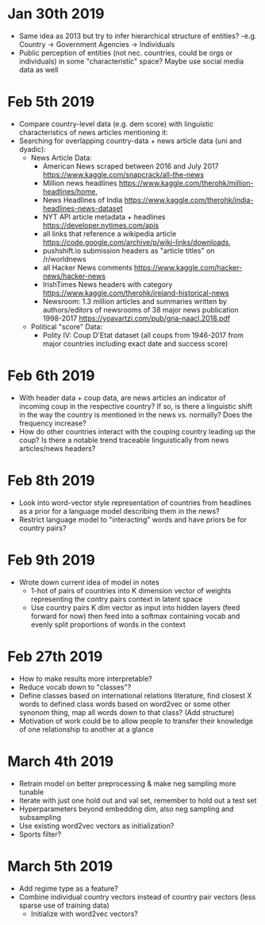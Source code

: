 # Jan 30th 2019
- Same idea as 2013 but try to infer hierarchical structure of entities?
    -e.g. Country -> Government Agencies -> Individuals
- Public perception of entities (not nec. countries, could be orgs or individuals)
    in some "characteristic" space? Maybe use social media data as well

# Feb 5th 2019
- Compare country-level data (e.g. dem score) with linguistic characteristics
    of news articles mentioning it:
- Searching for overlapping country-data + news article data (uni and dyadic):
    - News Article Data:
        - American News scraped between 2016 and July 2017
            https://www.kaggle.com/snapcrack/all-the-news
        - Million news headlines 
            https://www.kaggle.com/therohk/million-headlines/home,
        - News Headlines of India
            https://www.kaggle.com/therohk/india-headlines-news-dataset
        - NYT API article metadata + headlines
            https://developer.nytimes.com/apis 
        - all links that reference a wikipedia article
            https://code.google.com/archive/p/wiki-links/downloads,
        - pushshift.io submission headers as "article titles" on /r/worldnews
        - all Hacker News comments
            https://www.kaggle.com/hacker-news/hacker-news
        - IrishTimes News headers with category
            https://www.kaggle.com/therohk/ireland-historical-news
        - Newsroom: 1.3 million articles and summaries written by authors/editors
            of newsrooms of 38 major news publication 1998-2017
            https://yoavartzi.com/pub/gna-naacl.2018.pdf
    - Political "score" Data:
        - Polity IV: Coup D'Etat dataset (all coups from 1946-2017 from major countries
            including exact date and success score) 

# Feb 6th 2019
- With header data + coup data, are news articles an indicator of incoming coup in
    the respective country? If so, is there a linguistic shift in the way the country
    is mentioned in the news vs. normally? Does the frequency increase?
- How do other countries interact with the couping country leading up the coup? Is 
    there a notable trend traceable linguistically from news articles/news headers?

# Feb 8th 2019
- Look into word-vector style representation of countries from headlines as a prior
    for a language model describing them in the news?
- Restrict language model to "interacting" words and have priors be for country pairs?

# Feb 9th 2019
- Wrote down current idea of model in notes
    - 1-hot of pairs of countries into K dimension vector of weights representing
        the contry pairs context in latent space
    - Use country pairs K dim vector as input into hidden layers (feed forward
        for now) then feed into a softmax containing vocab and evenly split proportions
        of words in the context

# Feb 27th 2019
- How to make results more interpretable?
- Reduce vocab down to "classes"?
- Define classes based on international relations literature, find closest X words
    to defined class words based on word2vec or some other synonom thing, map
    all words down to that class? (Add structure)
- Motivation of work could be to allow people to transfer their knowledge of one
    relationship to another at a glance

# March 4th 2019
- Retrain model on better preprocessing & make neg sampling more tunable
- Iterate with just one hold out and val set, remember to hold out a test set
- Hyperparameters beyond embedding dim, also neg sampling and subsampling
- Use existing word2vec vectors as initialization?
- Sports filter?

# March 5th 2019
- Add regime type as a feature?
- Combine individual country vectors instead of country pair vectors (less sparse 
    use of training data)
    - Initialize with word2vec vectors?
